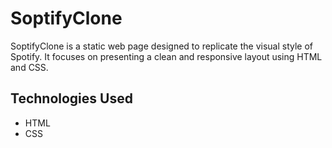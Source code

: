 # SoptifyClone

SoptifyClone is a static web page designed to replicate the visual style of Spotify. It focuses on presenting a clean and responsive layout using HTML and CSS.

## Technologies Used

- HTML
- CSS
